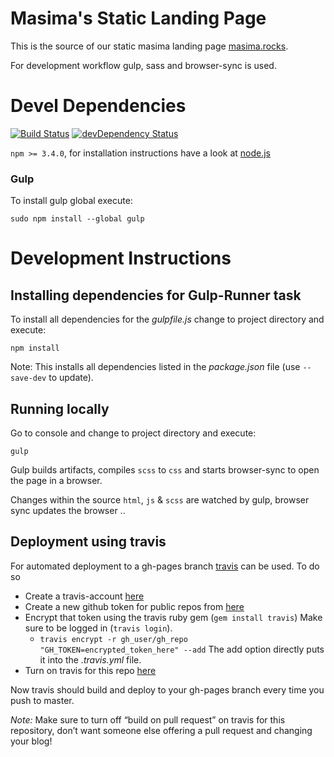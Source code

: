 # Masima's Static Landing Page
This is the source of our static masima landing page [masima.rocks](http://masima.rocks).

For development workflow gulp, sass and browser-sync is used.

# Devel Dependencies
[![Build Status](https://travis-ci.org/mxklb/masimapage.svg?branch=master)](https://travis-ci.org/mxklb/masimapage) [![devDependency Status](https://david-dm.org/mxklb/masimapage/dev-status.svg)](https://david-dm.org/mxklb/masimapage#info=devDependencies)

`npm >= 3.4.0`, for installation instructions have a look at [node.js](https://nodejs.org/en/download/)

### Gulp

To install gulp global execute: 
```
sudo npm install --global gulp
```

# Development Instructions

## Installing dependencies for Gulp-Runner task

To install all dependencies for the *gulpfile.js* change to project directory and execute:
```
npm install
```

Note: This installs all dependencies listed in the *package.json* file (use `--save-dev` to update). 

## Running locally
Go to console and change to project directory and execute:
```
gulp
```
Gulp builds artifacts, compiles `scss` to `css` and starts browser-sync to open the page in a browser. 

Changes within the source `html`, `js` & `scss` are watched by gulp, browser sync updates the browser ..

## Deployment using travis
For automated deployment to a gh-pages branch [travis](https://travis-ci.org) can be used. To do so 

- Create a travis-account [here](https://travis-ci.org)
- Create a new github token for public repos from [here](https://github.com/settings/tokens)
- Encrypt that token using the travis ruby gem (`gem install travis`)
  Make sure to be logged in (`travis login`).
  - `travis encrypt -r gh_user/gh_repo "GH_TOKEN=encrypted_token_here" --add`
    The add option directly puts it into the *.travis.yml* file. 
- Turn on travis for this repo [here](https://travis-ci.org/profile)

Now travis should build and deploy to your gh-pages branch every time you push to master.

*Note:* Make sure to turn off “build on pull request” on travis for this repository, don’t want someone else offering a pull request and changing your blog!
